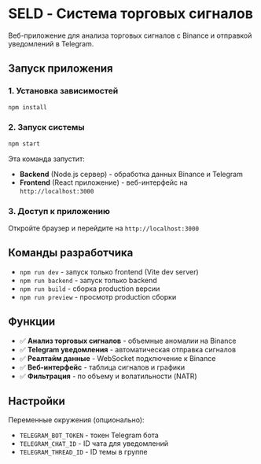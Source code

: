 # SELD - Система торговых сигналов

Веб-приложение для анализа торговых сигналов с Binance и отправкой уведомлений в Telegram.

## Запуск приложения

### 1. Установка зависимостей
```bash
npm install
```

### 2. Запуск системы
```bash
npm start
```

Эта команда запустит:
- **Backend** (Node.js сервер) - обработка данных Binance и Telegram
- **Frontend** (React приложение) - веб-интерфейс на `http://localhost:3000`

### 3. Доступ к приложению
Откройте браузер и перейдите на `http://localhost:3000`

## Команды разработчика

- `npm run dev` - запуск только frontend (Vite dev server)
- `npm run backend` - запуск только backend
- `npm run build` - сборка production версии
- `npm run preview` - просмотр production сборки

## Функции

- ✅ **Анализ торговых сигналов** - объемные аномалии на Binance
- ✅ **Telegram уведомления** - автоматическая отправка сигналов
- ✅ **Реалтайм данные** - WebSocket подключение к Binance
- ✅ **Веб-интерфейс** - таблица сигналов и графики
- ✅ **Фильтрация** - по объему и волатильности (NATR)

## Настройки

Переменные окружения (опционально):
- `TELEGRAM_BOT_TOKEN` - токен Telegram бота
- `TELEGRAM_CHAT_ID` - ID чата для уведомлений
- `TELEGRAM_THREAD_ID` - ID темы в группе
